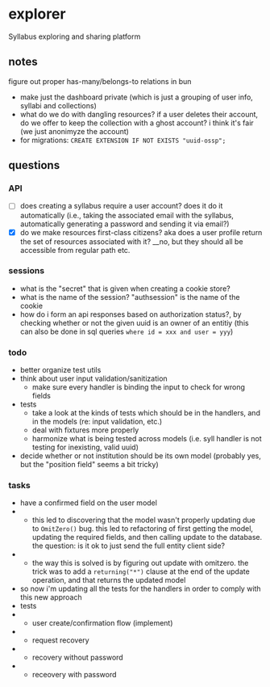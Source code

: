 # explorer

Syllabus exploring and sharing platform

## notes

figure out proper has-many/belongs-to relations in bun

- make just the dashboard private (which is just a grouping of user info, syllabi and collections)
- what do we do with dangling resources? if a user deletes their account, do we offer to keep the collection with a ghost account? i think it's fair (we just anonimyze the account)
- for migrations: `CREATE EXTENSION IF NOT EXISTS "uuid-ossp";`

## questions

### API
- [ ] does creating a syllabus require a user account? does it do it automatically (i.e., taking the associated email with the syllabus, automatically generating a password and sending it via email?)
- [x] do we make resources first-class citizens? aka does a user profile return the set of resources associated with it? __no, but they should all be accessible from regular path etc.

### sessions

- what is the "secret" that is given when creating a cookie store?
- what is the name of the session? "authsession" is the name of the cookie
- how do i form an api responses based on authorization status?, by checking whether or not the given uuid is an owner of an entitiy (this can also be done in sql queries `where id = xxx and user = yyy`)

### todo

- better organize test utils
- think about user input validation/sanitization
    - make sure every handler is binding the input to check for wrong fields
- tests
    - take a look at the kinds of tests which should be in the handlers, and in the models (re: input validation, etc.)
    - deal with fixtures more properly
    - harmonize what is being tested across models (i.e. syll handler is not testing for inexisting, valid uuid)
- decide whether or not institution should be its own model (probably yes, but the "position field" seems a bit tricky)


### tasks

- have a confirmed field on the user model  
- -  this led to discovering that the model wasn't properly updating due to `OmitZero()` bug. this led to refactoring of first getting the model, updating the required fields, and then calling update to the database. the question: is it ok to just send the full entity client side?
- - the way this is solved is by figuring out update with omitzero. the trick was to add a `returning("*")` clause at the end of the update operation, and that returns the updated model
- so now i'm updating all the tests for the handlers in order to comply with this new approach
- tests
- - user create/confirmation flow (implement)
- - request recovery
- - recovery without password
- - receovery with password